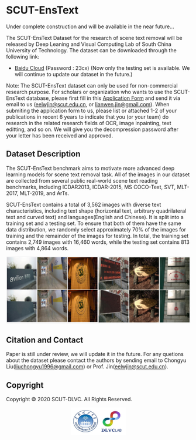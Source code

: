 # SCUT-EnsText

Under complete construction and will be available in the near future...

The SCUT-EnsText Dataset for the research of scene text removal will be released by Deep Leaning and Visual Computing Lab of South China University of Technology. The dataset can be downloaded through the following link:

- [Baidu Cloud](https://pan.baidu.com/s/1dRqQqLvOq21PV8G8PsA3dw) (Password : 23cx) (Now only the testing set is available. We will continue to update our dataset in the future.) 

Note: The SCUT-EnsText dataset can only be used for non-commercial research purpose. For scholars or organization who wants to use the SCUT-EnsText database, please first fill in this [Application Form](https://github.com/HCIILAB/SCUT-EnsText/blob/master/Application_Form/Application_Form_for_Using_SCUT-EnsText_2020.doc) and send it via email to us (eelwjin@scut.edu.cn, or lianwen.jin@gmail.com). When submiting the application form to us, please list or attached 1-2 of your publications in recent 6 years to indicate that you (or your team) do research in the related research fields of OCR, image inpainting, text editting, and so on.  We will give you the decompression password after your letter has been received and approved.

## Dataset Description
The SCUT-EnsText benchmark aims to motivate more advanced deep learning models for scene text removal task. All of the images in our dataset are collected from several public real-world scene text reading benchmarks, including ICDAR2013, ICDAR-2015, MS COCO-Text, SVT, MLT-2017, MLT-2019, and ArTs.

SCUT-EnsText contains a total of 3,562 images with diverse text characteristics, including text shape (horizontal text, arbitrary quadrilateral text and curved text) and languages(English and Chinese). It is split into a training set and a testing set. To ensure that both of them have the same data distribution, we randomly select approximately 70% of the images for training and the remainder of the images for testing. In total, the training set contains 2,749 images with 16,460 words, while the testing set contains 813 images with 4,864 words.

![image](https://github.com/HCIILAB/SCUT-EnsText/blob/master/images/1.jpg)

## Citation and Contact

Paper is still under review, we will update it in the future.
For any quetions about the dataset please contact the authors by sending email to Chongyu Liu([liuchongyu1996@gmail.com](mailto:liuchongyu1996@gmail.com)) or Prof. Jin([eelwjin@scut.edu.cn](mailto:eelwjin@scut.edu.cn)).

## Copyright

Copyright © 2020 SCUT-DLVC. All Rights Reserved.

<p align="center">
    <img src="./images/scut-dlvc.jpeg" alt="Sample"  width="150" height="75">
    <p align="center">
        <em></em>
    </p>
</p>

